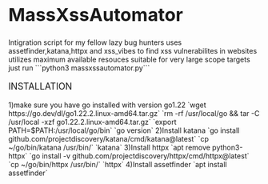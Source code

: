 <h1 style="font-size: 36px;">MassXssAutomator</h1>
Intigration script for my fellow lazy bug hunters
uses assetfinder,katana,httpx and xss_vibes to find xss vulnerabilites in websites
utilizes maximum available resouces 
suitable for very large scope targets
just run 
```python3 massxssautomator.py```

<p style="font-size: 18px;">INSTALLATION</p>
1)make sure you have go installed with version go1.22
  `wget https://go.dev/dl/go1.22.2.linux-amd64.tar.gz`
  `rm -rf /usr/local/go && tar -C /usr/local -xzf go1.22.2.linux-amd64.tar.gz`
  `export PATH=$PATH:/usr/local/go/bin`
  `go version`
2)Install katana
  `go install github.com/projectdiscovery/katana/cmd/katana@latest`
  `cp ~/go/bin/katana /usr/bin/`
  `katana`
3)Install httpx
  `apt remove python3-httpx`
  `go install -v github.com/projectdiscovery/httpx/cmd/httpx@latest`
  `cp ~/go/bin/httpx /usr/bin/`
  `httpx`
4)Install assetfinder
  `apt install assetfinder`
  
  

  



